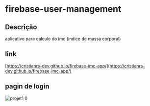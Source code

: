 # firebase-user-management

## Descrição
aplicativo para calculo do imc (índice de massa corporal)

## link
[https://cristianrs-dev.github.io/firebase-imc-app/](https://cristianrs-dev.github.io/firebase_imc_app/)

## pagin de login
![projet1 0](https://github.com/eclipseCJP/autenticar/assets/58758617/16154fc2-8935-4b9c-99ad-d71bac8c0cd2)
